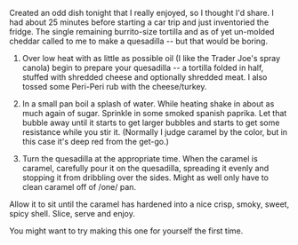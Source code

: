 <!--
.. title: Smoky Caramel Quesadilla
.. date: 2006/03/09 13:37
.. slug: smoky-caramel-quesadilla
.. tags:
.. link:
.. description:
-->

Created an odd dish tonight that I really enjoyed, so I thought I'd share. I had about 25 minutes before starting a car trip and just inventoried the fridge. The single remaining burrito-size tortilla and as of yet un-molded cheddar called to me to make a quesadilla -- but that would be boring.

1) Over low heat with as little as possible oil (I like the Trader Joe's spray canola) begin to prepare your quesadilla -- a tortilla folded in half, stuffed with shredded cheese and optionally shredded meat. I also tossed some Peri-Peri rub with the cheese/turkey.

2) In a small pan boil a splash of water. While heating shake in about as much again of sugar. Sprinkle in some smoked spanish paprika. Let that bubble away until it starts to get larger bubbles and starts to get some resistance while you stir it. (Normally I judge caramel by the color, but in this case it's deep red from the get-go.)

3) Turn the quesadilla at the appropriate time. When the caramel is caramel, carefully pour it on the quesadilla, spreading it evenly and stopping it from dribbling over the sides. Might as well only have to clean caramel off of /one/ pan.

Allow it to sit until the caramel has hardened into a nice crisp, smoky, sweet, spicy shell. Slice, serve and enjoy.

You might want to try making this one for yourself the first time.

